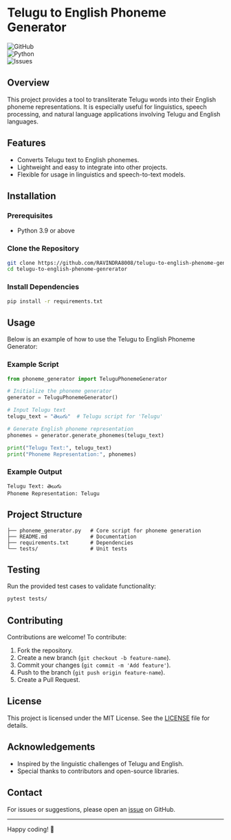 # Telugu to English Phoneme Generator

![GitHub](https://img.shields.io/github/license/RAVINDRA8008/telugu-to-english-phenome-genrerator)  
![Python](https://img.shields.io/badge/Python-3.9%2B-blue)  
![Issues](https://img.shields.io/github/issues/RAVINDRA8008/telugu-to-english-phenome-genrerator)

## Overview
This project provides a tool to transliterate Telugu words into their English phoneme representations. It is especially useful for linguistics, speech processing, and natural language applications involving Telugu and English languages.

## Features
- Converts Telugu text to English phonemes.
- Lightweight and easy to integrate into other projects.
- Flexible for usage in linguistics and speech-to-text models.

## Installation
### Prerequisites
- Python 3.9 or above

### Clone the Repository
```bash
git clone https://github.com/RAVINDRA8008/telugu-to-english-phenome-genrerator.git
cd telugu-to-english-phenome-genrerator
```

### Install Dependencies
```bash
pip install -r requirements.txt
```

## Usage
Below is an example of how to use the Telugu to English Phoneme Generator:

### Example Script
```python
from phoneme_generator import TeluguPhonemeGenerator

# Initialize the phoneme generator
generator = TeluguPhonemeGenerator()

# Input Telugu text
telugu_text = "తెలుగు"  # Telugu script for 'Telugu'

# Generate English phoneme representation
phonemes = generator.generate_phonemes(telugu_text)

print("Telugu Text:", telugu_text)
print("Phoneme Representation:", phonemes)
```

### Example Output
```
Telugu Text: తెలుగు
Phoneme Representation: Telugu
```

## Project Structure
```
├── phoneme_generator.py   # Core script for phoneme generation
├── README.md              # Documentation
├── requirements.txt       # Dependencies
└── tests/                 # Unit tests
```

## Testing
Run the provided test cases to validate functionality:
```bash
pytest tests/
```

## Contributing
Contributions are welcome! To contribute:
1. Fork the repository.
2. Create a new branch (`git checkout -b feature-name`).
3. Commit your changes (`git commit -m 'Add feature'`).
4. Push to the branch (`git push origin feature-name`).
5. Create a Pull Request.

## License
This project is licensed under the MIT License. See the [LICENSE](LICENSE) file for details.

## Acknowledgements
- Inspired by the linguistic challenges of Telugu and English.
- Special thanks to contributors and open-source libraries.

## Contact
For issues or suggestions, please open an [issue](https://github.com/RAVINDRA8008/telugu-to-english-phenome-genrerator/issues) on GitHub.

---
Happy coding! 🌟
